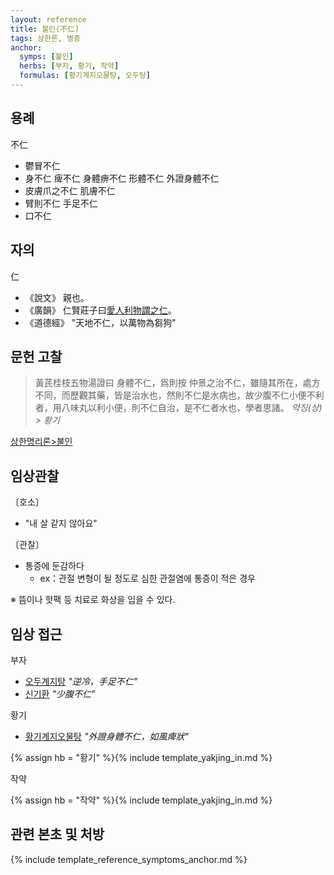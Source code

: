 ```yaml
---
layout: reference
title: 불인(不仁)
tags: 상한론, 병증
anchor:
  symps: [불인]
  herbs: [부자, 황기, 작약]
  formulas: [황기계지오물탕, 오두탕]
---
```



## 용례

不仁
* 鬱冒不仁
* 身不仁 痺不仁 身體痹不仁 形體不仁 外證身體不仁
* 皮膚爪之不仁 肌膚不仁
* 臂則不仁 手足不仁
* 口不仁

## 자의

仁
* 《說文》 親也。
* 《廣韻》 仁賢莊子曰<U>愛人利物謂之仁</U>。
* 《道德經》 "天地不仁，以萬物為芻狗"

## 문헌 고찰

> 黃芪桂枝五物湯證曰 身體不仁，爲則按 仲景之治不仁，雖隨其所在，處方不同，而歷觀其藥，皆是治水也，然則不仁是水病也，故少腹不仁小便不利者，用八味丸以利小便，則不仁自治，是不仁者水也，學者思諸。 _약징(상) > 황기_

[상한명리론>불인]({{site.baseurl}}/reference/Books/Etc/상한명리론#불인)

## 임상관찰

〔호소〕
* "내 살 같지 않아요"

〔관찰〕
* 통증에 둔감하다
  - ex：관절 변형이 될 정도로 심한 관절염에 통증이 적은 경우

※ 뜸이나 핫팩 등 치료로 화상을 입을 수 있다.

## 임상 접근

부자
* [오두계지탕]({{site.formulaurl}}/오두계지탕) _"逆冷，手足不仁"_
* [신기환]({{site.formulaurl}}/오두계지탕) _"少腹不仁"_


황기
* [황기계지오물탕]({{site.formulaurl}}/황기계지오물탕) _"外證身體不仁，如風痺狀"_

{% assign hb = "황기" %}{% include template_yakjing_in.md %}

작약

{% assign hb = "작약" %}{% include template_yakjing_in.md %}

## 관련 본초 및 처방


{% include template_reference_symptoms_anchor.md %}
